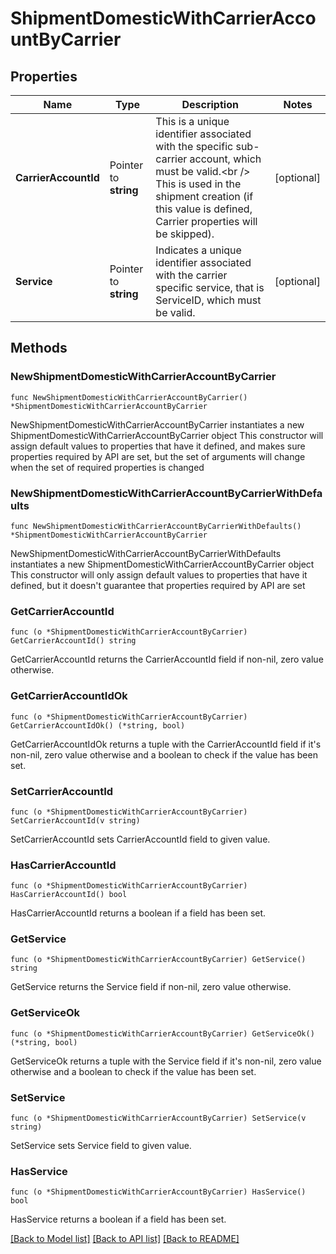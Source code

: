 # ShipmentDomesticWithCarrierAccountByCarrier

## Properties

Name | Type | Description | Notes
------------ | ------------- | ------------- | -------------
**CarrierAccountId** | Pointer to **string** | This is a unique identifier associated with the specific sub-carrier account, which must be valid.&lt;br /&gt; This is used in the shipment creation (if this value is defined, Carrier properties will be skipped). | [optional] 
**Service** | Pointer to **string** | Indicates a unique identifier associated with the carrier specific service, that is ServiceID, which must be valid. | [optional] 

## Methods

### NewShipmentDomesticWithCarrierAccountByCarrier

`func NewShipmentDomesticWithCarrierAccountByCarrier() *ShipmentDomesticWithCarrierAccountByCarrier`

NewShipmentDomesticWithCarrierAccountByCarrier instantiates a new ShipmentDomesticWithCarrierAccountByCarrier object
This constructor will assign default values to properties that have it defined,
and makes sure properties required by API are set, but the set of arguments
will change when the set of required properties is changed

### NewShipmentDomesticWithCarrierAccountByCarrierWithDefaults

`func NewShipmentDomesticWithCarrierAccountByCarrierWithDefaults() *ShipmentDomesticWithCarrierAccountByCarrier`

NewShipmentDomesticWithCarrierAccountByCarrierWithDefaults instantiates a new ShipmentDomesticWithCarrierAccountByCarrier object
This constructor will only assign default values to properties that have it defined,
but it doesn't guarantee that properties required by API are set

### GetCarrierAccountId

`func (o *ShipmentDomesticWithCarrierAccountByCarrier) GetCarrierAccountId() string`

GetCarrierAccountId returns the CarrierAccountId field if non-nil, zero value otherwise.

### GetCarrierAccountIdOk

`func (o *ShipmentDomesticWithCarrierAccountByCarrier) GetCarrierAccountIdOk() (*string, bool)`

GetCarrierAccountIdOk returns a tuple with the CarrierAccountId field if it's non-nil, zero value otherwise
and a boolean to check if the value has been set.

### SetCarrierAccountId

`func (o *ShipmentDomesticWithCarrierAccountByCarrier) SetCarrierAccountId(v string)`

SetCarrierAccountId sets CarrierAccountId field to given value.

### HasCarrierAccountId

`func (o *ShipmentDomesticWithCarrierAccountByCarrier) HasCarrierAccountId() bool`

HasCarrierAccountId returns a boolean if a field has been set.

### GetService

`func (o *ShipmentDomesticWithCarrierAccountByCarrier) GetService() string`

GetService returns the Service field if non-nil, zero value otherwise.

### GetServiceOk

`func (o *ShipmentDomesticWithCarrierAccountByCarrier) GetServiceOk() (*string, bool)`

GetServiceOk returns a tuple with the Service field if it's non-nil, zero value otherwise
and a boolean to check if the value has been set.

### SetService

`func (o *ShipmentDomesticWithCarrierAccountByCarrier) SetService(v string)`

SetService sets Service field to given value.

### HasService

`func (o *ShipmentDomesticWithCarrierAccountByCarrier) HasService() bool`

HasService returns a boolean if a field has been set.


[[Back to Model list]](../README.md#documentation-for-models) [[Back to API list]](../README.md#documentation-for-api-endpoints) [[Back to README]](../README.md)


